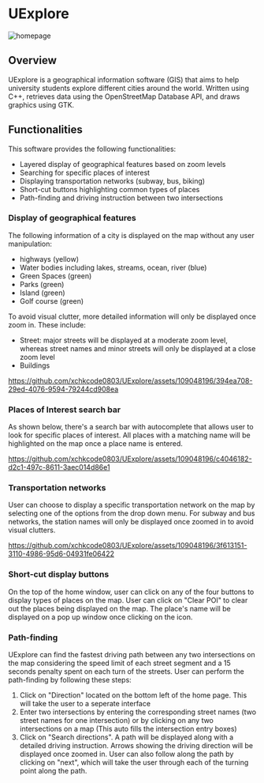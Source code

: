 # UExplore
![homepage](https://github.com/xchkcode0803/UExplore/assets/109048196/a638ffeb-bd11-4ee2-bf1b-33eb3e521e3f)

## Overview
UExplore is a geographical information software (GIS) that aims to help university students explore different cities around the world. Written using C++, retrieves data using the OpenStreetMap Database API, and draws graphics using GTK.

## Functionalities 
This software provides the following functionalities: 
- Layered display of geographical features based on zoom levels
- Searching for specific places of interest
- Displaying transportation networks (subway, bus, biking)
- Short-cut buttons highlighting common types of places 
- Path-finding and driving instruction between two intersections

### Display of geographical features 
The following information of a city is displayed on the map without any user manipulation: 
- highways (yellow)
- Water bodies including lakes, streams, ocean, river (blue)
- Green Spaces (green)
- Parks (green)
- Island (green)
- Golf course (green)

To avoid visual clutter, more detailed information will only be displayed once zoom in. These include: 
- Street: major streets will be displayed at a moderate zoom level, whereas street names and minor streets will only be displayed at a close zoom level 
- Buildings 


https://github.com/xchkcode0803/UExplore/assets/109048196/394ea708-29ed-4076-9594-79244cd908ea




### Places of Interest search bar 
As shown below, there's a search bar with autocomplete that allows user to look for specific places of interest. All places with a matching name will be highlighted on the map once a place name is entered. 


https://github.com/xchkcode0803/UExplore/assets/109048196/c4046182-d2c1-497c-8611-3aec014d86e1



### Transportation networks 
User can choose to display a specific transportation network on the map by selecting one of the options from the drop down menu. For subway and bus networks, the station names will only be displayed once zoomed in to avoid visual clutters. 



https://github.com/xchkcode0803/UExplore/assets/109048196/3f613151-3110-4986-95d6-04931fe06422


### Short-cut display buttons 
On the top of the home window, user can click on any of the four buttons to display types of places on the map. User can click on "Clear POI" to clear out the places being displayed on the map. The place's name will be displayed on a pop up window once clicking on the icon. 

### Path-finding
UExplore can find the fastest driving path between any two intersections on the map considering the speed limit of each street segment and a 15 seconds penalty spent on each turn of the streets. User can perform the path-finding by following these steps: 

1. Click on "Direction" located on the bottom left of the home page. This will take the user to a seperate interface 
2. Enter two intersections by entering the corresponding street names (two street names for one intersection) or by clicking on any two intersections on a map (This auto fills the intersection entry boxes)
3. Click on "Search directions". A path will be displayed along with a detailed driving instruction. Arrows showing the driving direction will be displayed once zoomed in. User can also follow along the path by clicking on "next", which will take the user through each of the turning point along the path. 















